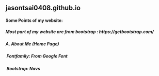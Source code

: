 <h2>jasontsai0408.github.io</h2>
<h4>Some Points of my website:</h4>
<h5>Most part of my website are from bootstrap : https://getbootstrap.com/</h5>
<h5>A. About Me (Home Page)</h5>
<h5>&nbsp;Fontfamily: From Google Font</h5>
<h5>&nbsp;Bootstrap: Navs</h5>
